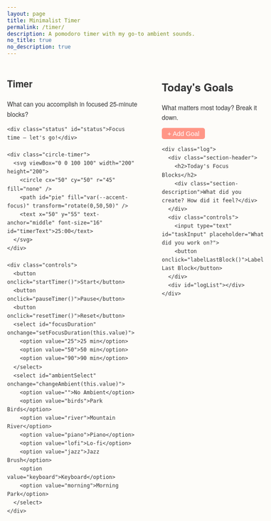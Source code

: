 ```yaml
---
layout: page
title: Minimalist Timer
permalink: /timer/
description: A pomodoro timer with my go-to ambient sounds. 
no_title: true
no_description: true
---
```


<style>
  :root {
    --light-bg: #fdfcf9;
    --light-text: #333;
    --dark-bg: #1e1e1e;
    --dark-text: #ddd;
    --accent-focus: #FF9687;
    --accent-break: #D8AE48;
  }

  @media (prefers-color-scheme: dark) {
    html, body {
      background: var(--dark-bg) !important;
      color: var(--dark-text) !important;
    }
    .controls button, select, input, textarea {
      background-color: #333;
      color: #eee;
    }
    .block {
      background-color: #2a2a2a;
    }
  }

  @media (prefers-color-scheme: light) {
    html, body {
      background: var(--light-bg);
      color: var(--light-text);
    }
  }

  body {
    font-family: 'Helvetica Neue', sans-serif;
    padding: 2rem;
    margin: 0;
    line-height: 1.6;
    transition: background 0.3s ease, color 0.3s ease;
  }

  .main-container {
    max-width: 1200px;
    margin: 0 auto;
    display: grid;
    grid-template-columns: 300px 1fr;
    gap: 3rem;
    align-items: start;
  }

  .timer-section {
    display: flex;
    flex-direction: column;
    align-items: center;
    position: sticky;
    top: 2rem;
  }

  .goals {
    max-width: 100%;
  }

  .goals h2, .log h2 {
    font-size: 1.5rem;
    margin-bottom: 1rem;
    font-weight: 600;
  }

  .goal-row {
    display: flex;
    gap: 0.5rem;
    align-items: center;
    margin-bottom: 0.25rem;
    transition: opacity 0.3s ease;
  }

  .goal-row input[type="text"] {
    flex: 1;
    padding: 0.5rem;
    border-radius: 5px;
    border: 1px solid #ccc;
    font-size: 1rem;
  }

  .goal-row.readonly input[type="text"] {
    border: none;
    background: transparent;
    cursor: pointer;
    padding: 0.5rem 0;
  }

  .goal-row.readonly input[type="text"]:focus {
    border: 1px solid #ccc;
    background: white;
    cursor: text;
  }

  @media (prefers-color-scheme: dark) {
    .goal-row.readonly input[type="text"]:focus {
      background: #333;
    }
  }

  .goal-row input[type="number"] {
    width: 50px;
    padding: 0.2rem;
    border: 1px solid #ddd;
    border-radius: 3px;
    font-size: 0.85rem;
    text-align: center;
  }

  .goal-row input[type="checkbox"] {
    transform: scale(1.1);
  }

  .goal-row.checked {
    opacity: 0.4;
  }

  .goal-row button.remove-goal {
    background: transparent;
    border: none;
    font-size: 1.2rem;
    color: #888;
    cursor: pointer;
  }

  .add-goal-button {
    display: block;
    margin: 0.75rem 0;
    padding: 0.3rem 0.8rem;
    font-size: 0.9rem;
    border: none;
    border-radius: 5px;
    background-color: var(--accent-focus);
    color: white;
    cursor: pointer;
  }

  .circle-timer {
    width: 220px;
    height: 220px;
    margin: 2rem auto;
    position: relative;
    background: transparent !important;
  }

  svg text {
    fill: var(--light-text);
  }

  @media (prefers-color-scheme: dark) {
    svg text {
      fill: var(--dark-text);
    }
  }

  .status {
    text-align: center;
    font-style: italic;
    margin-bottom: 1rem;
  }

  .controls {
    text-align: center;
    margin-top: 1rem;
  }

  .controls button, select, input {
    margin: 0.5rem;
    padding: 0.5rem 1rem;
    border: none;
    border-radius: 5px;
    font-size: 1rem;
  }

  .log {
    margin-top: 2rem;
    max-width: 100%;
  }

  .block {
    background-color: #eaeff5;
    padding: 0.75rem;
    border-radius: 8px;
    margin-bottom: 0.5rem;
  }

  .unlabeled {
    opacity: 0.7;
    font-style: italic;
  }

  /* 모바일 대응 */
  @media (max-width: 768px) {
    .main-container {
      grid-template-columns: 1fr;
      gap: 2rem;
    }
    
    .timer-section {
      position: static;
    }
    
    body {
      padding: 1rem;
    }
  }

  /* 대안: 목표 섹션 고정 높이 */
  .goals-fixed-height {
    height: 300px;
    overflow-y: auto;
    padding-right: 10px;
  }

  /* 스크롤바 스타일링 */
  .goals-fixed-height::-webkit-scrollbar {
    width: 8px;
  }

  .goals-fixed-height::-webkit-scrollbar-track {
    background: #f1f1f1;
    border-radius: 10px;
  }

  .goals-fixed-height::-webkit-scrollbar-thumb {
    background: #888;
    border-radius: 10px;
  }

  .goals-fixed-height::-webkit-scrollbar-thumb:hover {
    background: #555;
  }
</style>

<div class="main-container">
  <div class="timer-section">
    <div class="section-header">
      <h2>Timer</h2>
      <div class="section-description">What can you accomplish in focused 25-minute blocks? 🎵</div>
    </div>

    <div class="status" id="status">Focus time – let's go!</div>

    <div class="circle-timer">
      <svg viewBox="0 0 100 100" width="200" height="200">
        <circle cx="50" cy="50" r="45" fill="none" />
        <path id="pie" fill="var(--accent-focus)" transform="rotate(0,50,50)" />
        <text x="50" y="55" text-anchor="middle" font-size="16" id="timerText">25:00</text>
      </svg>
    </div>

    <div class="controls">
      <button onclick="startTimer()">Start</button>
      <button onclick="pauseTimer()">Pause</button>
      <button onclick="resetTimer()">Reset</button>
      <select id="focusDuration" onchange="setFocusDuration(this.value)">
        <option value="25">25 min</option>
        <option value="50">50 min</option>
        <option value="90">90 min</option>
      </select>
      <select id="ambientSelect" onchange="changeAmbient(this.value)">
        <option value="">No Ambient</option>
        <option value="birds">Park Birds</option>
        <option value="river">Mountain River</option>
        <option value="piano">Piano</option>
        <option value="lofi">Lo-fi</option>
        <option value="jazz">Jazz Brush</option>
        <option value="keyboard">Keyboard</option>
        <option value="morning">Morning Park</option>
      </select>
    </div>
  </div>

  <div class="content-section">
    <div class="goals">
      <div class="section-header">
        <h2>Today's Goals</h2>
        <div class="section-description">What matters most today? Break it down.</div>
      </div>
      <div id="goalList"></div>
      <button class="add-goal-button" onclick="addGoal()">+ Add Goal</button>
    </div>

    <div class="log">
      <div class="section-header">
        <h2>Today's Focus Blocks</h2>
        <div class="section-description">What did you create? How did it feel?</div>
      </div>
      <div class="controls">
        <input type="text" id="taskInput" placeholder="What did you work on?">
        <button onclick="labelLastBlock()">Label Last Block</button>
      </div>
      <div id="logList"></div>
    </div>
  </div>
</div>

<script src="/assets/js/timer.js"></script>

<script>
// 목표 관련 함수들 (timer.js에 없는 기능들)
function addGoal() {
  const goalList = document.getElementById('goalList');
  const goalRow = document.createElement('div');
  goalRow.className = 'goal-row';
  goalRow.innerHTML = `
    <input type="checkbox" onchange="toggleGoal(this)">
    <input type="text" placeholder="Enter your goal">
    <input type="number" placeholder="25" min="1" max="999">
    <button class="remove-goal" onclick="removeGoal(this)">×</button>
  `;
  goalList.appendChild(goalRow);
  
  // 새로 추가된 텍스트 입력에 이벤트 리스너 추가
  const textInput = goalRow.querySelector('input[type="text"]');
  handleGoalInput(textInput);
  textInput.focus(); // 자동 포커스
  
  // localStorage 저장 (timer.js의 saveToLocal 함수 활용)
  if (typeof saveToLocal === 'function') {
    saveToLocal();
  }
}

function toggleGoal(checkbox) {
  const row = checkbox.parentElement;
  if (checkbox.checked) {
    row.classList.add('checked');
  } else {
    row.classList.remove('checked');
  }
  
  // localStorage 저장
  if (typeof saveToLocal === 'function') {
    saveToLocal();
  }
}

function removeGoal(button) {
  button.parentElement.remove();
  
  // localStorage 저장
  if (typeof saveToLocal === 'function') {
    saveToLocal();
  }
}

// 목표 입력 완료 시 읽기 모드로 전환
function handleGoalInput(input) {
  // 엔터키 처리
  input.addEventListener('keypress', function(e) {
    if (e.key === 'Enter' && input.value.trim()) {
      finalizeGoal(input);
    }
  });
  
  // 포커스 아웃 처리
  input.addEventListener('blur', function() {
    if (input.value.trim()) {
      finalizeGoal(input);
    }
  });
}

function finalizeGoal(input) {
  const goalRow = input.parentElement;
  goalRow.classList.add('readonly');
  input.blur();
  
  // localStorage 저장
  if (typeof saveToLocal === 'function') {
    saveToLocal();
  }
  
  // 클릭 시 다시 편집 가능하게
  input.addEventListener('click', function editGoal() {
    goalRow.classList.remove('readonly');
    input.focus();
    input.removeEventListener('click', editGoal); // 이벤트 리스너 제거
  });
}

// DOM이 로드된 후 실행
document.addEventListener('DOMContentLoaded', function() {
  // 페이지 로드 시 기존 목표들에 이벤트 리스너 추가
  setTimeout(function() {
    const goalInputs = document.querySelectorAll('.goal-row input[type="text"]:not([data-enhanced])');
    goalInputs.forEach(input => {
      input.setAttribute('data-enhanced', 'true');
      handleGoalInput(input);
    });
  }, 100); // timer.js의 loadFromLocal 실행 후
});
</script>
